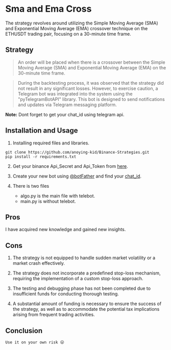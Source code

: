 # Sma and Ema Cross

The strategy revolves around utilizing the Simple Moving Average (SMA) and Exponential Moving Average (EMA) crossover technique on the ETHUSDT trading pair, focusing on a 30-minute time frame.

## Strategy

> An order will be placed when there is a crossover between the Simple Moving Average (SMA) and Exponential Moving Average (EMA) on the 30-minute time frame.

> During the backtesting process, it was observed that the strategy did not result in any significant losses. However, to exercise caution, a Telegram bot was integrated into the system using the "pyTelegramBotAPI" library. This bot is designed to send notifications and updates via Telegram messaging platform.

**Note:** Dont forget to get your chat_id using telegram api.

## Installation and Usage


1. Installing required files and libraries.
```
git clone https://github.com/anoying-kid/Binance-Strategies.git
pip install -r requirements.txt
``` 

2. Get your binance Api_Secret and Api_Token from [here](https://www.binance.com/en-IN/my/settings/api-management).

3. Create your new bot using [@botFather](https://telegram.me/BotFather) and find your [chat_id](https://pytba.readthedocs.io/en/latest/index.html).

4. There is two files
    * algo.py is the main file with telebot.
    * main.py is without telebot.

## Pros

I have acquired new knowledge and gained new insights.

## Cons

1. The strategy is not equipped to handle sudden market volatility or a market crash effectively.

2. The strategy does not incorporate a predefined stop-loss mechanism, requiring the implementation of a custom stop-loss approach.

3. The testing and debugging phase has not been completed due to insufficient funds for conducting thorough testing.

4. A substantial amount of funding is necessary to ensure the success of the strategy, as well as to accommodate the potential tax implications arising from frequent trading activities.

## Conclusion

    Use it on your own risk 😛